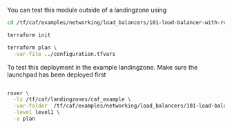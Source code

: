 You can test this module outside of a landingzone using

```bash
cd /tf/caf/examples/networking/load_balancers/101-load-balancer-with-rules/standalone

terraform init

terraform plan \
  -var-file ../configuration.tfvars


```

To test this deployment in the example landingzone. Make sure the launchpad has been deployed first

```bash

rover \
  -lz /tf/caf/landingzones/caf_example \
  -var-folder  /tf/caf/examples/networking/load_balancers/101-load-balancer-with-rules/ \
  -level level1 \
  -a plan

```